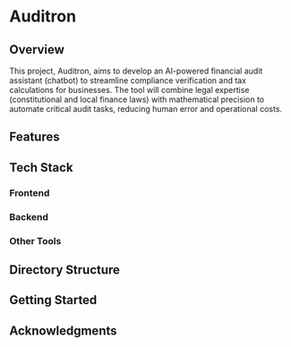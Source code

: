 # Auditron
## Overview
This project, Auditron, aims to develop an AI-powered financial audit assistant (chatbot) to streamline compliance verification and tax calculations for businesses. The tool will combine legal expertise (constitutional and local finance laws) with mathematical precision to automate critical audit tasks, reducing human error and operational costs.
## Features
## Tech Stack
### Frontend
### Backend
### Other Tools
## Directory Structure
## Getting Started
## Acknowledgments
